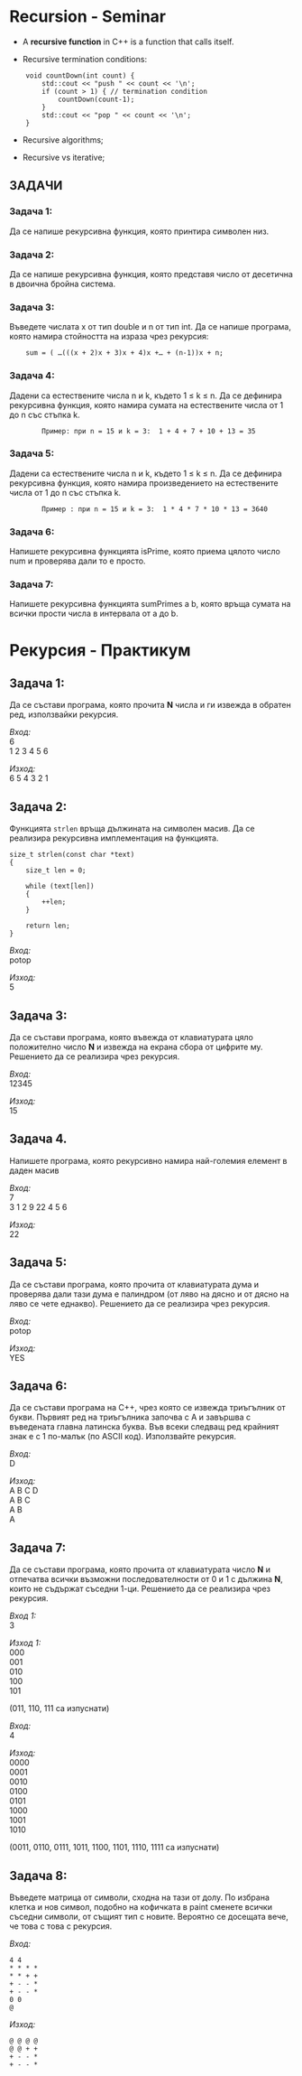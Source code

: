 # Recursion - Seminar

- A <b>recursive function</b> in C++ is a function that calls itself. 

- Recursive termination conditions: 
```
	void countDown(int count) {
    	std::cout << "push " << count << '\n';
    	if (count > 1) { // termination condition
        	countDown(count-1);
    	} 
		std::cout << "pop " << count << '\n';
	}
```

- Recursive algorithms;

- Recursive vs iterative;


## ЗАДАЧИ

### Задача 1:
Да се напише рекурсивна функция, която принтира символен низ.

### Задача 2:
Да се напише рекурсивна функция, която представя число от десетична в двоична бройна система.

### Задача 3: 
Въведете числата x от тип double и n от тип int. Да се напише програма, която намира стойността на израза чрез рекурсия:
```
	sum = ( …(((x + 2)x + 3)x + 4)x +… + (n-1))x + n;
```

### Задача 4: 
Дадени са естествените числа n и k, където 1 ≤ k ≤ n. Да се дефинира рекурсивна функция, която намира сумата на естествените числа от 1 до n със стъпка k.
```
	 	Пример: при n = 15 и k = 3:  1 + 4 + 7 + 10 + 13 = 35
```

### Задача 5: 
Дадени са естествените числа n и k, където 1 ≤ k ≤ n. Да се дефинира рекурсивна функция, която намира произведението на естествените числа от 1 до n със стъпка k.
```
	 	Пример : при n = 15 и k = 3:  1 * 4 * 7 * 10 * 13 = 3640
```

### Задача 6:
Напишете рекурсивна функцията isPrime, която приема цялото число num и проверява дали то е просто. 

### Задача 7:
Напишете рекурсивна функцията sumPrimes a b, която връща сумата на всички прости числа в интервала от a до b.

# Рекурсия -  Практикум

## Задача 1:
Да се състави програма, която прочита **N** числа и ги извежда в обратен ред, използвайки рекурсия.

*Вход:*     
6   
1 2 3 4 5 6     

*Изход:*    
6 5 4 3 2 1

## Задача 2:
Функцията `strlen` връща дължината на символен масив. Да се реализира рекурсивна имплементация на функцията.

```
size_t strlen(const char *text)
{
    size_t len = 0;

    while (text[len])
    {
        ++len;
    }

    return len;
}
```

*Вход:*     
potop  

*Изход:*    
5

## Задача 3:
Да се състави програма, която въвежда от клавиатурата цяло положително число **N** и извежда на екрана сбора от цифрите му. Решението да се реализира чрез рекурсия.

*Вход:*     
12345  

*Изход:*    
15

## Задача 4. 
Напишете програма, която рекурсивно намира най-големия елемент в даден масив

*Вход:*     
7   
3 1 2 9 22 4 5 6     

*Изход:*    
22

## Задача 5:
Да се състави програма, която прочита от клавиатурата дума и проверява дали тази дума е палиндром (от ляво на дясно и от дясно на ляво се чете еднакво). Решението да се реализира чрез рекурсия.

*Вход:*     
potop 

*Изход:*    
YES     

## Задача 6:
Да се състави програма на C++, чрез която се извежда триъгълник от букви. Първият ред на триъгълника започва с А и завършва с въведената главна латинска буква. Във всеки следващ ред крайният знак е с 1 по-малък (по ASCII код). Използвайте рекурсия.

*Вход:*     
D

*Изход:*    
A B C D     
A B C   
A B      
A   

## Задача 7: <!-- https://www.geeksforgeeks.org/generate-binary-strings-without-consecutive-1s/ -->
Да се състави програма, която прочита от клавиатурата число **N** и отпечатва всички възможни последователности от 0 и 1 с дължина **N**, които не съдържат съседни 1-ци. Решението да се реализира чрез рекурсия.

*Вход 1:*     
3 

*Изход 1:*    
000     
001     
010     
100     
101     

(011, 110, 111 са изпуснати)

*Вход:*     
4 

*Изход:*    
0000    
0001    
0010    
0100    
0101    
1000    
1001    
1010    
    
(0011, 0110, 0111, 1011, 1100, 1101, 1110, 1111 са изпуснати)

## Задача 8:
Въведете матрица от символи, сходна на тази от долу. По избрана клетка и нов символ, подобно на кофичката в paint сменете всички съседни символи, от същият тип с новите. Вероятно се досещата вече, че това с тoва с рекурсия.

*Вход:* 
```
4 4
* * * *
* * + +
+ - - *
+ - - *
0 0
@
```

*Изход:*
```
@ @ @ @
@ @ + +
+ - - *
+ - - *
```